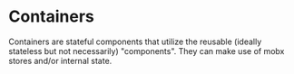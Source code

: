 # Containers

Containers are stateful components that utilize the reusable (ideally stateless but not necessarily) "components". They can make use of mobx stores and/or internal state.